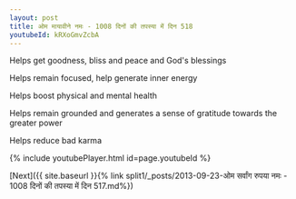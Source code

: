 ```yaml
---
layout: post
title: ओम मायावीने नमः - 1008 दिनों की तपस्या में दिन 518
youtubeId: kRXoGmvZcbA
---
```

 
 
Helps get goodness, bliss and peace and God's blessings
 
Helps remain focused, help generate inner energy 
 
Helps boost physical and mental health 
 
Helps remain grounded and generates a sense of gratitude towards the greater power 
 
Helps reduce bad karma
 
 
 
 


{% include youtubePlayer.html id=page.youtubeId %}
 
[Next]({{ site.baseurl }}{% link  split1/_posts/2013-09-23-ओम सर्वांग रुपया नमः - 1008 दिनों की तपस्या में दिन 517.md%})
 

